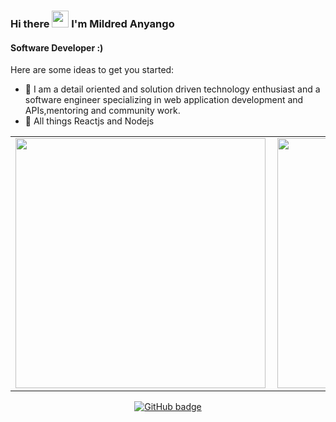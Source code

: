 <!-- [AdahMilly](https://raw.githubusercontent.com/AdahMilly/AdahMilly/main/AdahMilly.png) -->
### Hi there <img src="https://user-images.githubusercontent.com/5679180/79618120-0daffb80-80be-11ea-819e-d2b0fa904d07.gif" width="27px"> I'm Mildred Anyango

#### Software Developer :)

Here are some ideas to get you started:

- 🔭 I am a detail oriented and solution driven technology enthusiast and a software engineer specializing in web application development and APIs,mentoring and          community work.
- 🌱 All things Reactjs and Nodejs


<center>
  <table>
  <tr>
      <td><img width="400px" align="left" src="https://github-readme-stats.vercel.app/api?username=AdahMilly&count_private=true&show_icons=true&theme=dark&layout=compact" /></td>
      <td><img width="400px" src="https://github-readme-streak-stats.herokuapp.com/?user=AdahMilly&theme=dark" /></td>      
  </tr>   
  </table>
</center>
   

<p align="center">
  <a href="https://github.com/AdahMilly?tab=followers">
    <img src="https://img.shields.io/github/followers/AdahMilly?label=Followers&logo=GitHub&style=for-the-badge" alt="GitHub badge" />
  </a>
</p>
